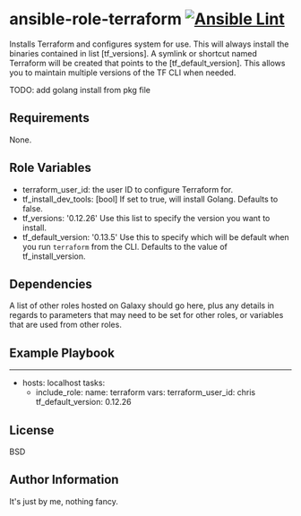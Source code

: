 ansible-role-terraform [![Ansible Lint](https://github.com/Diehlabs/ansible-role-terraform/actions/workflows/Ansible%20Lint.yml/badge.svg)](https://github.com/Diehlabs/ansible-role-terraform/actions/workflows/Ansible%20Lint.yml)
=========

Installs Terraform and configures system for use.
This will always install the binaries contained in list [tf_versions].
A symlink or shortcut named Terraform will be created that points to the [tf_default_version].
This allows you to maintain multiple versions of the TF CLI when needed.

TODO:
add golang install from pkg file

Requirements
------------

None.

Role Variables
--------------
* terraform_user_id: the user ID to configure Terraform for.
* tf_install_dev_tools: [bool] If set to true, will install Golang. Defaults to false.
* tf_versions: '0.12.26' Use this list to specify the version you want to install.
* tf_default_version: '0.13.5' Use this to specify which will be default when you run `terraform` from the CLI. Defaults to the value of tf_install_version.

Dependencies
------------

A list of other roles hosted on Galaxy should go here, plus any details in regards to parameters that may need to be set for other roles, or variables that are used from other roles.

Example Playbook
----------------

---
- hosts: localhost
  tasks:
    - include_role:
        name: terraform
      vars:
        terraform_user_id: chris
        tf_default_version: 0.12.26

License
-------

BSD

Author Information
------------------

It's just by me, nothing fancy.
